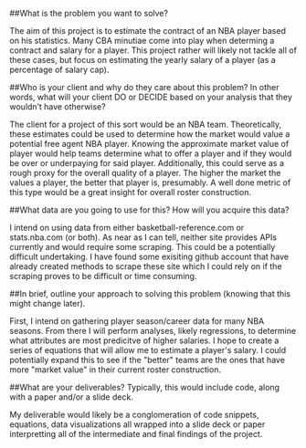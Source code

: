 ##What is the problem you want to solve?

The aim of this project is to estimate the contract of an NBA player based on his statistics.  Many CBA minutiae come into play when determing a contract and salary for a player.  This project rather will likely not tackle all of these cases, but focus on estimating the yearly salary of a player (as a percentage of salary cap).


##Who is your client and why do they care about this problem? In other words, what will your client DO or DECIDE based on your analysis that they wouldn’t have otherwise?

The client for a project of this sort would be an NBA team.  Theoretically, these estimates could be used to determine how the market would value a potential free agent NBA player. Knowing the approximate market value of player would help teams determine what to offer a player and if they would be over or underpaying for said player.  Additionally, this could serve as a rough proxy for the overall quality of a player.  The higher the market the values a player, the better that player is, presumably.  A well done metric of this type would be a great insight for overall roster construction.


##What data are you going to use for this? How will you acquire this data?

I intend on using data from either basketball-reference.com or stats.nba.com (or both).  As near as I can tell, neither site provides APIs currently and would require some scraping.  This could be a potentially difficult undertaking.  I have found some exisiting github account that have already created methods to scrape these site which I could rely on if the scraping proves to be difficult or time consuming.


##In brief, outline your approach to solving this problem (knowing that this might change later).

First, I intend on gathering player season/career data for many NBA seasons.  From there I will perform analyses, likely regressions, to determine what attributes are most predicitve of higher salaries.  I hope to create a series of equations that will allow me to estimate a player's salary.  I could potentially expand this to see if the "better" teams are the ones that have more "market value" in their current roster construction.


##What are your deliverables? Typically, this would include code, along with a paper and/or a slide deck.

My deliverable would likely be a conglomeration of code snippets, equations, data visualizations all wrapped into a slide deck or paper interpretting all of the intermediate and final findings of the project.
